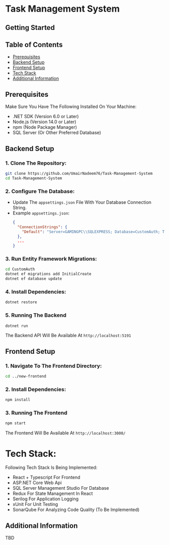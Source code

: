 # Task Management System

## Getting Started

## Table of Contents
- [Prerequisites](#prerequisites)
- [Backend Setup](#backend-setup)
- [Frontend Setup](#frontend-setup)
- [Tech Stack](#tech-stack)
- [Additional Information](#additional-information)

## Prerequisites
Make Sure You Have The Following Installed On Your Machine:
- .NET SDK (Version 6.0 or Later)
- Node.js (Version 14.0 or Later)
- npm (Node Package Manager)
- SQL Server (Or Other Preferred Database)

## Backend Setup
### 1. Clone The Repository:
```bash
git clone https://github.com/UmairNadeem76/Task-Management-System
cd Task-Management-System
```

### 2. Configure The Database:
- Update The `appsettings.json` File With Your Database Connection String.
- Example `appsettings.json`:
  ```json
  {
    "ConnectionStrings": {
      "Default": "Server=GAMINGPC\\SQLEXPRESS; Database=CustomAuth; Trusted_Connection=True; MultipleActiveResultSets=true; TrustServerCertificate=True;"
    },
    ...
  }
  ```

### 3. Run Entity Framework Migrations:
```bash
cd CustomAuth
dotnet ef migrations add InitialCreate
dotnet ef database update
```

### 4. Install Dependencies:
```bash
dotnet restore
```

### 5. Running The Backend
```bash
dotnet run
```
The Backend API Will Be Available At `http://localhost:5191`


## Frontend Setup
### 1. Navigate To The Frontend Directory:
```bash
cd ../new-frontend
```

### 2. Install Dependencies:
```bash
npm install
```


### 3. Running The Frontend
```bash
npm start
```
The Frontend Will Be Available At `http://localhost:3000/`


# Tech Stack:
Following Tech Stack Is Being Implemented:
- React + Typescript For Frontend
- ASP.NET Core Web Api
- SQL Server Management Studio For Database
- Redux For State Management In React
- Serilog For Application Logging
- xUnit For Unit Testing
- SonarQube For Analyzing Code Quality (To Be Implemented)

## Additional Information
TBD
